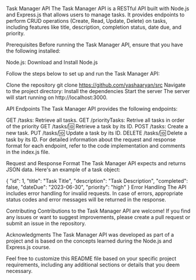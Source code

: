 Task Manager API
The Task Manager API is a RESTful API built with Node.js and Express.js that allows users to manage tasks. It provides endpoints to perform CRUD operations (Create, Read, Update, Delete) on tasks, including features like title, description, completion status, date due, and priority.

Prerequisites
Before running the Task Manager API, ensure that you have the following installed:

Node.js: Download and Install Node.js

Follow the steps below to set up and run the Task Manager API:

Clone the repository
git clone https://github.com/yashaaryan/src
Navigate to the project directory:
Install the dependencies
Start the server
The server will start running on http://localhost:3000.

API Endpoints
The Task Manager API provides the following endpoints:

GET /tasks: Retrieve all tasks.
GET /priorityTasks: Retrive all tasks in order of the priority 
GET /tasks/:id: Retrieve a task by its ID.
POST /tasks: Create a new task.
PUT /tasks/:id: Update a task by its ID.
DELETE /tasks/:id: Delete a task by its ID.
For detailed information about the request and response format for each endpoint, refer to the code implementation and comments in the index.js file.

Request and Response Format
The Task Manager API expects and returns JSON data. Here's an example of a task object:


{
  "id": 1,
  "title": "Task Title",
  "description": "Task Description",
  "completed": false,
  "dateDue": "2023-06-30",
  "priority": "high"
}
Error Handling
The API includes error handling for invalid requests. In case of errors, appropriate status codes and error messages will be returned in the response.

Contributing
Contributions to the Task Manager API are welcome! If you find any issues or want to suggest improvements, please create a pull request or submit an issue in the repository.


Acknowledgments
The Task Manager API was developed as part of a project and is based on the concepts learned during the Node.js and Express.js course.

Feel free to customize this README file based on your specific project requirements, including any additional sections or details that you deem necessary.